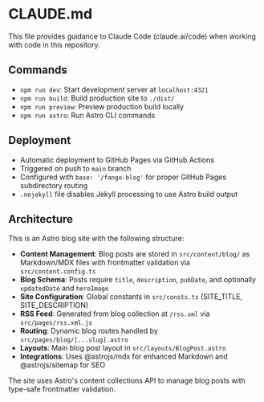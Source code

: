 # CLAUDE.md

This file provides guidance to Claude Code (claude.ai/code) when working with code in this repository.

## Commands

- `npm run dev`: Start development server at `localhost:4321`
- `npm run build`: Build production site to `./dist/`
- `npm run preview`: Preview production build locally
- `npm run astro`: Run Astro CLI commands

## Deployment

- Automatic deployment to GitHub Pages via GitHub Actions
- Triggered on push to `main` branch
- Configured with `base: '/fango-blog'` for proper GitHub Pages subdirectory routing
- `.nojekyll` file disables Jekyll processing to use Astro build output

## Architecture

This is an Astro blog site with the following structure:

- **Content Management**: Blog posts are stored in `src/content/blog/` as Markdown/MDX files with frontmatter validation via `src/content.config.ts`
- **Blog Schema**: Posts require `title`, `description`, `pubDate`, and optionally `updatedDate` and `heroImage`
- **Site Configuration**: Global constants in `src/consts.ts` (SITE_TITLE, SITE_DESCRIPTION)
- **RSS Feed**: Generated from blog collection at `/rss.xml` via `src/pages/rss.xml.js`
- **Routing**: Dynamic blog routes handled by `src/pages/blog/[...slug].astro`
- **Layouts**: Main blog post layout in `src/layouts/BlogPost.astro`
- **Integrations**: Uses @astrojs/mdx for enhanced Markdown and @astrojs/sitemap for SEO

The site uses Astro's content collections API to manage blog posts with type-safe frontmatter validation.